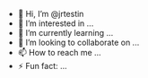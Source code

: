- 👋 Hi, I’m @jrtestin
- 👀 I’m interested in ...
- 🌱 I’m currently learning ...
- 💞️ I’m looking to collaborate on ...
- 📫 How to reach me ...
- ⚡ Fun fact: ...

<!---
jrtestin/jrtestin is a ✨ special ✨ repository because its `README.md` (this file) appears on your GitHub profile.
You can click the Preview link to take a look at your changes.
--->

